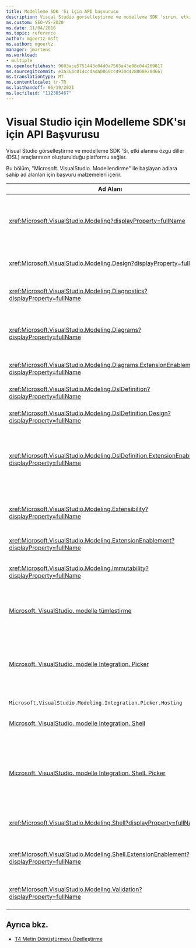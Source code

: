 ```yaml
---
title: Modelleme SDK 'Sı için API başvurusu
description: Visual Studio görselleştirme ve modelleme SDK 'sının, etki alanına özgü dillerinizin (DSLs) araçlarınızın oluşturulduğu platformu nasıl sağladığını öğrenin.
ms.custom: SEO-VS-2020
ms.date: 11/04/2016
ms.topic: reference
author: mgoertz-msft
ms.author: mgoertz
manager: jmartens
ms.workload:
- multiple
ms.openlocfilehash: 9603ace5751443c04d0a7503a43e08c044269817
ms.sourcegitcommit: e3a364c014ccdada0860cc4930d428808e20d667
ms.translationtype: MT
ms.contentlocale: tr-TR
ms.lasthandoff: 06/19/2021
ms.locfileid: "112385467"
---
```

# <a name="api-reference-for-modeling-sdk-for-visual-studio"></a>Visual Studio için Modelleme SDK'sı için API Başvurusu

Visual Studio görselleştirme ve modelleme SDK 'Sı, etki alanına özgü diller (DSL) araçlarınızın oluşturulduğu platformu sağlar.

Bu bölüm, "Microsoft. VisualStudio. Modellendirme" ile başlayan adlara sahip ad alanları için başvuru malzemeleri içerir.

|Ad Alanı|Content|
|-|-|
|<xref:Microsoft.VisualStudio.Modeling?displayProperty=fullName>|Bir DSL içinde tanımladığınız tüm etki alanı sınıflarının temel sınıfı olan ModelElement gibi sınıflar.|
|<xref:Microsoft.VisualStudio.Modeling.Design?displayProperty=fullName>|DSL tanımının bir kısmını oluşturan sınıflar.|
|<xref:Microsoft.VisualStudio.Modeling.Diagnostics?displayProperty=fullName>|Model deposu Görüntüleyicisi ve performans ölçümü araçları.|
|<xref:Microsoft.VisualStudio.Modeling.Diagrams?displayProperty=fullName>|Bir DSL içinde tanımladığınız tüm şekillerin temel sınıfı olan ShapeElement gibi sınıflar.|
|<xref:Microsoft.VisualStudio.Modeling.Diagrams.ExtensionEnablement?displayProperty=fullName>|Hareket ve seçim yöntemleri.|
|<xref:Microsoft.VisualStudio.Modeling.DslDefinition?displayProperty=fullName>|DSL tanımı tasarımcısının API 'SI.|
|<xref:Microsoft.VisualStudio.Modeling.DslDefinition.Design?displayProperty=fullName>|DSL tanımı tasarımcısının iç sınıfları.|
|<xref:Microsoft.VisualStudio.Modeling.DslDefinition.ExtensionEnablement?displayProperty=fullName>|DSL tasarımcısını komutlar, hareketler ve doğrulamayla genişletmenize imkan tanıyan öznitelikler.|
|<xref:Microsoft.VisualStudio.Modeling.Extensibility?displayProperty=fullName>|DSL genişletilebilirliği uygulayan ModelElement için uzantı yöntemleri.|
|<xref:Microsoft.VisualStudio.Modeling.ExtensionEnablement?displayProperty=fullName>|Genişletilebilirlik öznitelikleri|
|<xref:Microsoft.VisualStudio.Modeling.Immutability?displayProperty=fullName>|Bir modelin parçalarını salt okunurdur yapmanızı sağlar.|
|[Microsoft. VisualStudio. modelle tümleştirme](/previous-versions/ee904412(v=vs.140))|Farklı modelleri tümleştirmenize yardımcı olan ModelBus API 'SI.|
|[Microsoft. VisualStudio. modelle Integration. Picker](/previous-versions/ee904394(v=vs.140))|Kullanıcıların ModelBus başvuruları oluşturmak için modeller ve öğelere gezinmelerini sağlayan iletişim kutusu.|
|`Microsoft.VisualStudio.Modeling.Integration.Picker.Hosting`|Seçici hizmeti.|
|[Microsoft. VisualStudio. modelle Integration. Shell](/previous-versions/ee869435(v=vs.140))|Visual Studio için ModelBus bağdaştırıcı çerçevesi.|
|[Microsoft. VisualStudio. modelle Integration. Shell. Picker](/previous-versions/ee886769(v=vs.140))|Kullanıcıların ModelBus başvuruları oluşturmak için modeller ve öğelere gezinmelerini sağlayan Seçici iletişim kutusu.|
|<xref:Microsoft.VisualStudio.Modeling.Shell?displayProperty=fullName>|DSLs ve Visual Studio arasındaki arabirim.|
|<xref:Microsoft.VisualStudio.Modeling.Shell.ExtensionEnablement?displayProperty=fullName>|Kısayol (bağlam) menü komutları tanımlamanızı sağlar.|
|<xref:Microsoft.VisualStudio.Modeling.Validation?displayProperty=fullName>|Doğrulama kısıtlamalarını tanımlamanızı sağlar.|

## <a name="see-also"></a>Ayrıca bkz.

- [T4 Metin Dönüştürmeyi Özelleştirme](../modeling/customizing-t4-text-transformation.md)

